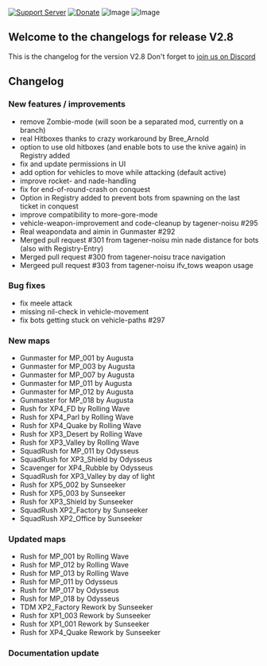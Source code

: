 [![Support Server](https://img.shields.io/discord/862736286774198322.svg?label=Discord&logo=Discord&colorB=7289da&style=for-the-badge)](https://discord.com/invite/FKamccAEqz)
[![Donate](https://img.shields.io/badge/Donate-PayPal-green.svg?style=for-the-badge)](https://www.paypal.me/joe91de)
![Image](https://img.shields.io/github/downloads/Joe91/fun-bots/total?style=for-the-badge)
![Image](https://img.shields.io/github/stars/Joe91/fun-bots?style=for-the-badge)

## Welcome to the changelogs for release **V2.8**
This is the changelog for the version V2.8 Don't forget to [join us on Discord](https://discord.com/invite/FKamccAEqz)

## Changelog

### New features / improvements
* remove Zombie-mode (will soon be a separated mod, currently on a branch)
* real Hitboxes thanks to crazy workaround by Bree_Arnold
* option to use old hitboxes (and enable bots to use the knive again) in Registry added
* fix and update permissions in UI
* add option for vehicles to move while attacking (default active)
* improve rocket- and nade-handling
* fix for end-of-round-crash on conquest
* Option in Registry added to prevent bots from spawning on the last ticket in conquest
* improve compatibility to more-gore-mode
* vehicle-weapon-improvement and code-cleanup by tagener-noisu #295
* Real weapondata and aimin in Gunmaster #292
* Merged pull request #301 from tagener-noisu min nade distance for bots (also with Registry-Entry)
* Merged pull request #300 from tagener-noisu trace navigation
* Mergeed pull request #303 from tagener-noisu ifv_tows weapon usage

### Bug fixes
* fix meele attack
* missing nil-check in vehicle-movement
* fix bots getting stuck on vehicle-paths #297

### New maps
* Gunmaster for MP_001 by Augusta
* Gunmaster for MP_003 by Augusta
* Gunmaster for MP_007 by Augusta
* Gunmaster for MP_011 by Augusta
* Gunmaster for MP_012 by Augusta
* Gunmaster for MP_018 by Augusta
* Rush for XP4_FD by Rolling Wave
* Rush for XP4_Parl by Rolling Wave
* Rush for XP4_Quake by Rolling Wave
* Rush for XP3_Desert by Rolling Wave
* Rush for XP3_Valley by Rolling Wave
* SquadRush for MP_011 by Odysseus
* SquadRush for XP3_Shield by Odysseus
* Scavenger for XP4_Rubble by Odysseus
* SquadRush for XP3_Valley by day of light
* Rush for XP5_002 by Sunseeker
* Rush for XP5_003 by Sunseeker
* Rush for XP3_Shield by Sunseeker
* SquadRush XP2_Factory by Sunseeker
* SquadRush XP2_Office by Sunseeker

### Updated maps
* Rush for MP_001 by Rolling Wave
* Rush for MP_012 by Rolling Wave
* Rush for MP_013 by Rolling Wave
* Rush for MP_011 by Odysseus
* Rush for MP_017 by Odysseus
* Rush for MP_018 by Odysseus
* TDM XP2_Factory Rework by Sunseeker
* Rush for XP1_003 Rework by Sunseeker
* Rush for XP1_001 Rework by Sunseeker
* Rush for XP4_Quake Rework by Sunseeker

### Documentation update

